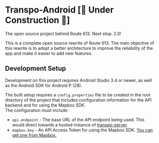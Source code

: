 # Transpo-Android \[🚧 Under Construction 🚧\]
The open source project behind Route 613. Next stop: 2.0!

This is a complete open source rewrite of Route 613. The main objective of this rewrite is to adopt a better architecture to improve the reliability of the app and make it easier to add new features.

## Development Setup
Development on this project requires Android Studio 3.4 or newer, as well as the Android SDK for Android P (28).

The built setup requires a `config.properties` file to be created in the root directory of the project that includes configuration information for the API backend and for using the Mapbox SDK.  
The configuration must include:
* `api.endpoint` - The base URL of the API endpoint being used. This would direct towards a hosted instance of [transpo-server](https://github.com/dellisd/transpo-server).
* `mapbox.key` - An API Access Token for using the Mapbox SDK. [You can get one from Mapbox.](https://docs.mapbox.com/help/how-mapbox-works/access-tokens/)
